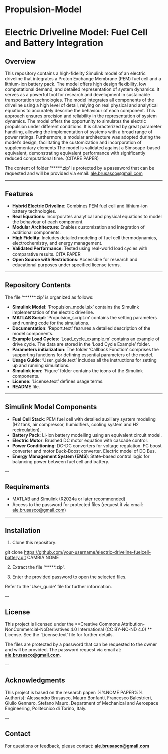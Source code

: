 # Propulsion-Model
# Electric Driveline Model: Fuel Cell and Battery Integration

## Overview
This repository contains a high-fidelity Simulink model of an electric driveline that integrates a Proton Exchange Membrane (PEM) fuel cell and a lithium-ion battery pack. The model offers high design flexibility, low computational demand, and detailed representation of system dynamics. It serves as a powerful tool for research and development in sustainable transportation technologies.
The model integrates all components of the driveline using a high level of detail, relying on real physical and analytical equations to accurately describe the behaviour of each component. This approach ensures precision and reliability in the representation of system dynamics.
The model offers the opportunity to simulates the electric propulsion under different conditions. It is characterized by great parameter handling, allowing the implementation of systems with a broad range of power ratings.
Furthermore, a modular architecture was adopted during the model's design, facilitating the customization and incorporation of supplementary elements
The model is validated against a Simscape-based equivalent, demonstrating equivalent performance with significantly reduced computational time. (CITARE PAPER)

The content of folder '*****.zip' is protected by a passaword that can be requested and will be provided via email: ale.brusasco@gmail.com

---

## Features
- **Hybrid Electric Driveline**: Combines PEM fuel cell and lithium-ion battery technologies.
- **Real Equations**: Incorporates analytical and physical equations to model the behaviour of each component.
- **Modular Architecture**: Enables customization and integration of additional components.
- **High Fidelity**: Includes detailed modeling of fuel cell thermodynamics, electrochemistry, and energy management.
- **Validated Performance**: Tested using real-world load cycles with comparative results. CITA PAPER
- **Open Source with Restrictions**: Accessible for research and educational purposes under specified license terms.
  
---

## Repository Contents
The file ‘******.zip’ is organized as follows:
- **Simulink Model**: ‘Propulsion_model.slx’ contains the Simulink implementation of the electric driveline.
- **MATLAB Script**: ‘Propulsion_script.m’ contains the setting parameters and running code for the simulations.
- **Documentation**: ‘Report.text’ fearures a detailed description of the model components. 
- **Example Load Cycles**: ‘Load_cycle_example.m’ contains an example of drive cycle. The data are stored in the ‘Load Cycle Example’ folder.
- **Parameters initialization**: The folder ‘Callback Function’ comprises the supporting functions for defining essential parameters of the model.
- **Usage Guide**: ‘User_guide.text’ includes all the instructions for setting up and running simulations.
- **Simulink icon**: ‘Figure’ folder contains the icons of the Simulink components.
- **License**: ‘License.text’ defines usage terms.
- **README** file.
  
---

## Simulink Model Components
- **Fuel Cell Stack**: PEM fuel cell with detailed auxiliary system modeling (H2 tank, air compressor, humidifiers, cooling system and H2 recirculation).
- **Battery Pack**: Li-ion battery modelling using an equivalent circuit model.
- **Electric Motor**: Brushed DC motor equation with cascade control.
- **Power Conditioning**: DC-DC converters for voltage regulation. FC boost converter and motor Buck-Boost converter. Electric model of DC Bus.
- **Energy Management System (EMS)**: State-based control logic for balancing power between fuel cell and battery.
  
--

## Requirements
- MATLAB and Simulink (R2024a or later recommended)
- Access to the password for protected files (request it via email: ale.brusasco@gmail.com)

---

## Installation
 1. Clone this repository:
   
  git clone https://github.com/your-username/electric-driveline-fuelcell-battery.git CAMBIA NOME

 2. Extract the file '*****.zip'.
    
 3. Enter the provided password to open the selected files.

 Refer to the 'User_guide' file for further information.
 
--

## License
This project is licensed under the **Creative Commons Attribution-NonCommercial-NoDerivatives 4.0 International (CC BY-NC-ND 4.0) ** License.
See the ‘License.text’ file for further details.

The files are protected by a password that can be requested to the owner and will be provided. The password request via email at: **ale.brusasco@gmail.com**. 

--

## Acknowledgments
This project is based on the research paper: %%NOME PAPER%% Author(s): Alessandro Brusasco, Mauro Bonfanti, Francesco Balestrieri, Giulio Gennaro, Stefano Mauro.
Department of Mechanical and Aerospace Engineering, Politecnico di Torino, Italy.

--

## Contact
For questions or feedback, please contact:
**ale.brusasco@gmail.com**
